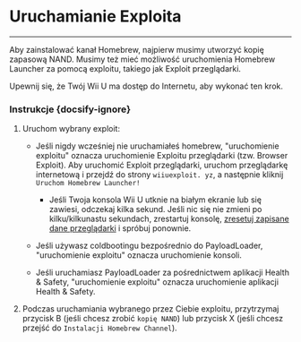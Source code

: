 # Uruchamianie Exploita
---
Aby zainstalować kanał Homebrew, najpierw musimy utworzyć kopię zapasową NAND. Musimy też mieć możliwość uruchomienia Homebrew Launcher za pomocą exploitu, takiego jak Exploit przeglądarki.

Upewnij się, że Twój Wii U ma dostęp do Internetu, aby wykonać ten krok.

### Instrukcje {docsify-ignore}

1. Uruchom wybrany exploit:
    - Jeśli nigdy wcześniej nie uruchamiałeś homebrew, "uruchomienie exploitu" oznacza uruchomienie Exploitu przeglądarki (tzw. Browser Exploit). Aby uruchomić Exploit przeglądarki, uruchom przeglądarkę internetową i przejdź do strony `wiiuexploit. yz`, a następnie kliknij `Uruchom Homebrew Launcher!`
        - Jeśli Twoja konsola Wii U utknie na białym ekranie lub się zawiesi, odczekaj kilka sekund. Jeśli nic się nie zmieni po kilku/kilkunastu sekundach, zrestartuj konsolę, [zresetuj zapisane dane przeglądarki](https://en-americas-support.nintendo.com/app/answers/detail/a_id/1507/~/how-to-delete-the-internet-browser-history) i spróbuj ponownie.

    - Jeśli używasz coldbootingu bezpośrednio do PayloadLoader, "uruchomienie exploitu" oznacza uruchomienie konsoli.

    - Jeśli uruchamiasz PayloadLoader za pośrednictwem aplikacji Health & Safety, "uruchomienie exploitu" oznacza uruchomienie aplikacji Health & Safety.

1. Podczas uruchamiania wybranego przez Ciebie exploitu, przytrzymaj przycisk B (jeśli chcesz zrobić `kopię NAND`) lub przycisk X (jeśli chcesz przejść do `Instalacji Homebrew Channel`).
